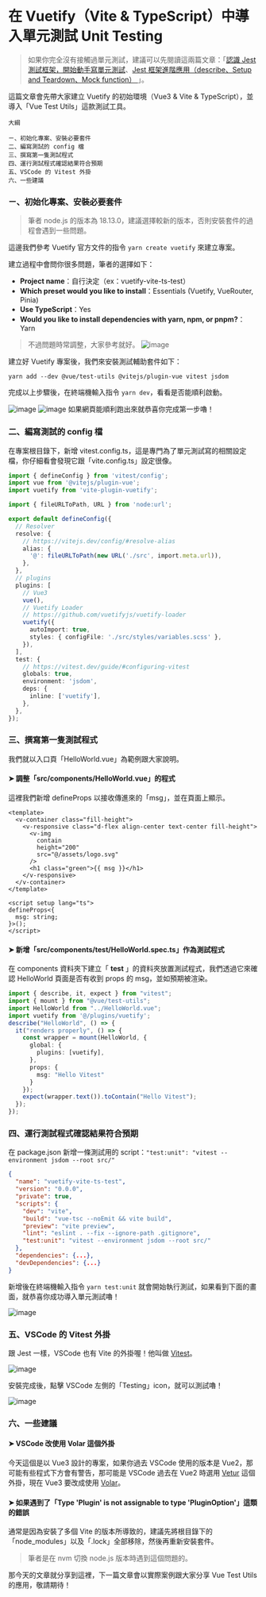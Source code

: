# 在 Vuetify（Vite & TypeScript）中導入單元測試 Unit Testing

> 如果你完全沒有接觸過單元測試，建議可以先閱讀這兩篇文章：「[認識 Jest 測試框架，開始動手寫單元測試](https://medium.com/dean-lin/c61c9f11f844)、[Jest 框架進階應用（describe、Setup and Teardown、Mock function）
](https://medium.com/dean-lin/f9760e2de97e)」。

這篇文章會先帶大家建立 Vuetify 的初始環境（Vue3 & Vite & TypeScript），並導入「Vue Test Utils」這款測試工具。

```
大綱

ㄧ、初始化專案、安裝必要套件
二、編寫測試的 config 檔
三、撰寫第一隻測試程式
四、運行測試程式確認結果符合預期
五、VSCode 的 Vitest 外掛
六、一些建議
```

### ㄧ、初始化專案、安裝必要套件

> 筆者 node.js 的版本為 18.13.0，建議選擇較新的版本，否則安裝套件的過程會遇到一些問題。

這邊我們參考 Vuetify 官方文件的指令 `yarn create vuetify` 來建立專案。

建立過程中會問你很多問題，筆者的選擇如下：
- **Project name**：自行決定（ex：vuetify-vite-ts-test）
- **Which preset would you like to install**：Essentials (Vuetify, VueRouter, Pinia)
- **Use TypeScript**：Yes
- **Would you like to install dependencies with yarn, npm, or pnpm?**：Yarn

> 不過問題時常調整，大家參考就好。
![image](./img/yarn-create-vuetify.png)

建立好 Vuetify 專案後，我們來安裝測試輔助套件如下：
```
yarn add --dev @vue/test-utils @vitejs/plugin-vue vitest jsdom
```

完成以上步驟後，在終端機輸入指令 `yarn dev`，看看是否能順利啟動。

![image](./img/yarn-dev.png)
![image](./img/init-page.png)
如果網頁能順利跑出來就恭喜你完成第一步嚕！

### 二、編寫測試的 config 檔

在專案根目錄下，新增 vitest.config.ts，這是專門為了單元測試寫的相關設定檔，你仔細看會發現它跟「vite.config.ts」設定很像。
```ts
import { defineConfig } from 'vitest/config';
import vue from '@vitejs/plugin-vue';
import vuetify from 'vite-plugin-vuetify';

import { fileURLToPath, URL } from 'node:url';

export default defineConfig({
  // Resolver
  resolve: {
    // https://vitejs.dev/config/#resolve-alias
    alias: {
      '@': fileURLToPath(new URL('./src', import.meta.url)),
    },
  },
  // plugins
  plugins: [
    // Vue3
    vue(),
    // Vuetify Loader
    // https://github.com/vuetifyjs/vuetify-loader
    vuetify({
      autoImport: true,
      styles: { configFile: './src/styles/variables.scss' },
    }),
  ],
  test: {
    // https://vitest.dev/guide/#configuring-vitest
    globals: true,
    environment: 'jsdom',
    deps: {
      inline: ['vuetify'],
    },
  },
});
```

### 三、撰寫第一隻測試程式

我們就以入口頁「HelloWorld.vue」為範例跟大家說明。

#### ➤ 調整「src/components/HelloWorld.vue」的程式
這裡我們新增 defineProps 以接收傳進來的「msg」，並在頁面上顯示。
```vue
<template>
  <v-container class="fill-height">
    <v-responsive class="d-flex align-center text-center fill-height">
      <v-img
        contain
        height="200"
        src="@/assets/logo.svg"
      />
      <h1 class="green">{{ msg }}</h1>
    </v-responsive>
  </v-container>
</template>

<script setup lang="ts">
defineProps<{
  msg: string;
}>();
</script>
```

#### ➤ 新增「src/components/__test__/HelloWorld.spec.ts」作為測試程式

在 components 資料夾下建立「 __test__ 」的資料夾放置測試程式，我們透過它來確認 HelloWorld 頁面是否有收到 props 的 msg，並如預期被渲染。
```ts
import { describe, it, expect } from "vitest";
import { mount } from "@vue/test-utils";
import HelloWorld from "../HelloWorld.vue";
import vuetify from '@/plugins/vuetify';
describe("HelloWorld", () => {
  it("renders properly", () => {
    const wrapper = mount(HelloWorld, {
      global: {
        plugins: [vuetify],
      },
      props: {
        msg: "Hello Vitest"
      }
    });
    expect(wrapper.text()).toContain("Hello Vitest");
  });
});
```

### 四、運行測試程式確認結果符合預期

在 package.json 新增一條測試用的 script：`"test:unit": "vitest --environment jsdom --root src/"`
```json
{
  "name": "vuetify-vite-ts-test",
  "version": "0.0.0",
  "private": true,
  "scripts": {
    "dev": "vite",
    "build": "vue-tsc --noEmit && vite build",
    "preview": "vite preview",
    "lint": "eslint . --fix --ignore-path .gitignore",
    "test:unit": "vitest --environment jsdom --root src/"
  },
  "dependencies": {...},
  "devDependencies": {...}
}
```

新增後在終端機輸入指令 `yarn test:unit` 就會開始執行測試，如果看到下面的畫面，就恭喜你成功導入單元測試嚕！

![image](./img/yarn-test.png)

### 五、VSCode 的 Vitest 外掛

跟 Jest 一樣，VSCode 也有 Vite 的外掛喔！他叫做 [Vitest](https://marketplace.visualstudio.com/items?itemName=ZixuanChen.vitest-explorer)。

![image](./img/vitest.png)

安裝完成後，點擊 VSCode 左側的「Testing」icon，就可以測試嚕！

![image](./img/vitest-run.png)

### 六、一些建議

#### ➤ VSCode 改使用 Volar 這個外掛

今天這個是以 Vue3 設計的專案，如果你過去 VSCode 使用的版本是 Vue2，那可能有些程式下方會有警告，那可能是 VSCode 過去在 Vue2 時選用 [Vetur](https://marketplace.visualstudio.com/items?itemName=octref.vetur) 這個外掛，現在 Vue3 要改成使用 [Volar](https://marketplace.visualstudio.com/items?itemName=vue.volar)。

#### ➤ 如果遇到了「Type 'Plugin' is not assignable to type 'PluginOption'」這類的錯誤

通常是因為安裝了多個 Vite 的版本所導致的，建議先將根目錄下的「node_modules」以及「.lock」全部移除，然後再重新安裝套件。

> 筆者是在 nvm 切換 node.js 版本時遇到這個問題的。

那今天的文章就分享到這裡，下一篇文章會以實際案例跟大家分享 Vue Test Utils 的應用，敬請期待！